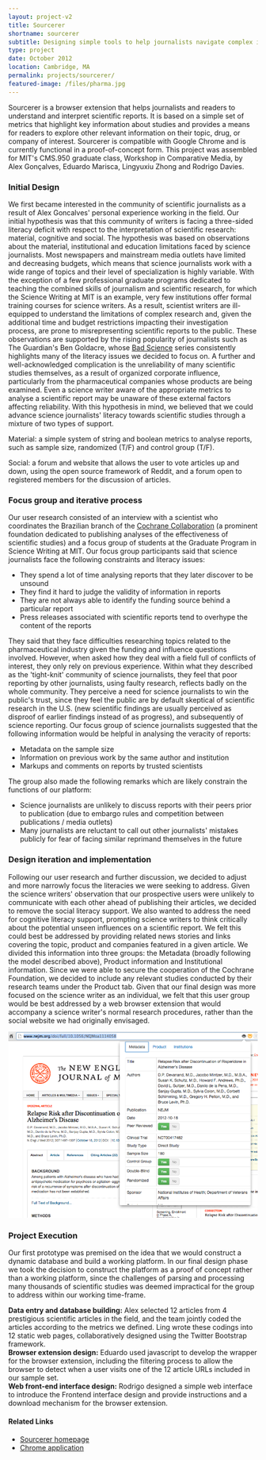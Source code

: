 ```yaml
---
layout: project-v2
title: Sourcerer
shortname: sourcerer
subtitle: Designing simple tools to help journalists navigate complex issues
type: project
date: October 2012
location: Cambridge, MA
permalink: projects/sourcerer/
featured-image: /files/pharma.jpg
---
```

Sourcerer is a browser extension that helps journalists and readers to understand and interpret scientific reports. It is based on a simple set of metrics that highlight key information about studies and provides a means for readers to explore other relevant information on their topic, drug, or company of interest. Sourcerer is compatible with Google Chrome and is currently functional in a proof-of-concept form. This project was assembled for MIT's CMS.950 graduate class, Workshop in Comparative Media, by Alex Gonçalves, Eduardo Marisca, Lingyuxiu Zhong and Rodrigo Davies.

<h3>Initial Design</h3>

We first became interested in the community of scientific journalists as a result of Alex Goncalves' personal experience working in the field. Our initial hypothesis was that this community of writers is facing a three-sided literacy deficit with respect to the interpretation of scientific research: material, cognitive and social. The hypothesis was based on observations about the material, institutional and education limitations faced by science journalists. Most newspapers and mainstream media outlets have limited and decreasing budgets, which means that science journalists work with a wide range of topics and their level of specialization is highly variable. With the exception of a few professional graduate programs dedicated to teaching the combined skills of journalism and scientific research, for which the Science Writing at MIT is an example, very few institutions offer formal training courses for science writers. As a result, scientist writers are ill-equipped to understand the limitations of complex research and, given the additional time and budget restrictions impacting their investigation process, are prone to misrepresenting scientific reports to the public. These observations are supported by the rising popularity of journalists such as The Guardian's Ben Goldacre, whose <a href="http://www.badscience.net/">Bad Science</a> series consistently highlights many of the literacy issues we decided to focus on. A further and well-acknowledged complication is the unreliability of many scientific studies themselves, as a result of organized corporate influence, particularly from the pharmaceutical companies whose products are being examined. Even a science writer aware of the appropriate metrics to analyse a scientific report may be unaware of these external factors affecting reliability. With this hypothesis in mind, we believed that we could advance science journalists' literacy towards scientific studies through a mixture of two types of support.

Material: a simple system of string and boolean metrics to analyse reports, such as sample size, randomized (T/F) and control group (T/F).

Social: a forum and website that allows the user to vote articles up and down, using the open source framework of Reddit, and a forum open to registered members for the discussion of articles.

<h3>Focus group and iterative process</h3>

Our user research consisted of an interview with a scientist who coordinates the Brazilian branch of the <a href="http://www.cochrane.org/">Cochrane Collaboration</a> (a prominent foundation dedicated to publishing analyses of the effectiveness of scientific studies) and a focus group of students at the Graduate Program in Science Writing at MIT. Our focus group participants said that science journalists face the following constraints and literacy issues:

<ul>
<li>They spend a lot of time analysing reports that they later discover to be unsound</li>
<li>They find it hard to judge the validity of information in reports</li>
<li>They are not always able to identify the funding source behind a particular report</li>
<li>Press releases associated with scientific reports tend to overhype the content of the reports</li>
</ul>

They said that they face difficulties researching topics related to the pharmaceutical industry given the funding and influence questions involved. However, when asked how they deal with a field full of conflicts of interest, they only rely on previous experience. Within what they described as the 'tight-knit' community of science journalists, they feel that poor reporting by other journalists, using faulty research, reflects badly on the whole community. They perceive a need for science journalists to win the public's trust, since they feel the public are by default skeptical of scientific research in the U.S. (new scientific findings are usually perceived as disproof of earlier findings instead of as progress), and subsequently of science reporting. Our focus group of science journalists suggested that the following information would be helpful in analysing the veracity of reports:

<ul>
<li>Metadata on the sample size</li>
<li>Information on previous work by the same author and institution</li>
<li>Markups and comments on reports by trusted scientists</li>
</ul>

The group also made the following remarks which are likely constrain the functions of our platform:

<ul>
<li>Science journalists are unlikely to discuss reports with their peers prior to publication (due to embargo rules and competition between publications / media outlets)</li>
<li>Many journalists are reluctant to call out other journalists' mistakes publicly for fear of facing similar reprimand themselves in the future</li>
</ul>

<h3>Design iteration and implementation</h3>

Following our user research and further discussion, we decided to adjust and more narrowly focus the literacies we were seeking to address. Given the science writers' observation that our prospective users were unlikely to communicate with each other ahead of publishing their articles, we decided to remove the social literacy support. We also wanted to address the need for cognitive literacy support, prompting science writers to think critically about the potential unseen influences on a scientific report. We felt this could best be addressed by providing related news stories and links covering the topic, product and companies featured in a given article. We divided this information into three groups: the Metadata (broadly following the model described above), Product information and Institutional information. Since we were able to secure the cooperation of the Cochrane Foundation, we decided to include any relevant studies conducted by their research teams under the Product tab. Given that our final design was more focused on the science writer as an individual, we felt that this user group would be best addressed by a web browser extension that would accompany a science writer's normal research procedures, rather than the social website we had originally envisaged.

<img src="/files/sourcerer.png">

<h3>Project Execution</h3>

Our first prototype was premised on the idea that we would construct a dynamic database and build a working platform. In our final design phase we took the decision to construct the platform as a proof of concept rather than a working platform, since the challenges of parsing and processing many thousands of scientific studies was deemed impractical for the group to address within our working time-frame.

<strong>Data entry and database building:</strong> Alex selected 12 articles from 4 prestigious scientific articles in the field, and the team jointly coded the articles according to the metrics we defined. Ling wrote these codings into 12 static web pages, collaboratively designed using the Twitter Bootstrap framework.<br />
<strong>Browser extension design:</strong> Eduardo used javascript to develop the wrapper for the browser extension, including the filtering process to allow the browser to detect when a user visits one of the 12 article URLs included in our sample set.<br />
<strong>Web front-end interface design:</strong> Rodrigo designed a simple web interface to introduce the Frontend interface design and provide instructions and a download mechanism for the browser extension.

<h4>Related Links</h4>
<ul>
	<li><a href="http://projects.rodrigodavies.com/cms/sourcerer/">Sourcerer homepage</a></li>
	<li><a href="https://chrome.google.com/webstore/detail/sourcerer/magpkckennnpokdacgiianfcdhniblhh">Chrome application</a></li>
</ul>